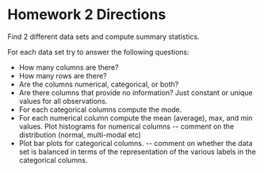 # Homework 2 Directions 

Find 2 different data sets and compute summary statistics.

For each data set try to answer the following questions:

- How many columns are there?
- How many rows are there?
- Are the columns numerical, categorical, or both?
- Are there columns that provide no information? Just constant or unique values for all observations.
- For each categorical columns compute the mode.
- For each numerical column compute the mean (average), max, and min values.
Plot histograms for numerical columns -- comment on the distribution (normal, multi-modal etc)
- Plot bar plots for categorical columns. -- comment on whether the data set is balanced in terms of the representation of the various labels in the categorical columns.